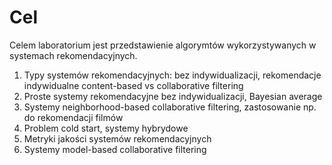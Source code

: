 # Cel

Celem laboratorium jest przedstawienie algorymtów wykorzystywanych w systemach 
rekomendacyjnych.

1. Typy systemów rekomendacyjnych: bez indywidualizacji, rekomendacje indywidualne 
   content-based vs collaborative filtering
2. Proste systemy rekomendacyjne bez indywidualizacji, Bayesian average
3. Systemy neighborhood-based collaborative filtering, zastosowanie np. do
   rekomendacji filmów
4. Problem cold start, systemy hybrydowe
5. Metryki jakości systemów rekomendacyjnych
6. Systemy model-based collaborative filtering
